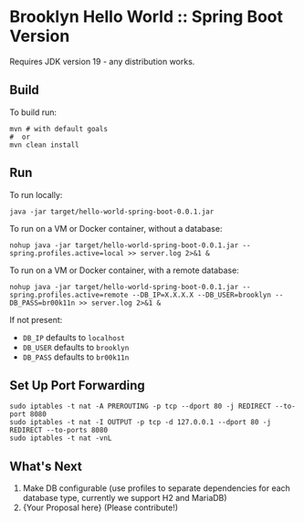 # Brooklyn Hello World :: Spring Boot Version

Requires JDK version 19 - any distribution works.

## Build

To build run:

```shell
mvn # with default goals
#  or 
mvn clean install 
```

## Run 

To run locally:

```shell
java -jar target/hello-world-spring-boot-0.0.1.jar
```

To run on a VM or Docker container, without a database:

```shell
nohup java -jar target/hello-world-spring-boot-0.0.1.jar --spring.profiles.active=local >> server.log 2>&1 &
```

To run on a VM or Docker container, with a remote database:

```shell
nohup java -jar target/hello-world-spring-boot-0.0.1.jar --spring.profiles.active=remote --DB_IP=X.X.X.X --DB_USER=brooklyn --DB_PASS=br00k11n >> server.log 2>&1 &
```

If not present:

* `DB_IP` defaults to `localhost`
* `DB_USER` defaults to `brooklyn`
* `DB_PASS` defaults to `br00k11n`

## Set Up Port Forwarding

```shell
sudo iptables -t nat -A PREROUTING -p tcp --dport 80 -j REDIRECT --to-port 8080
sudo iptables -t nat -I OUTPUT -p tcp -d 127.0.0.1 --dport 80 -j REDIRECT --to-ports 8080
sudo iptables -t nat -vnL
```

## What's Next

1. Make DB configurable (use profiles to separate dependencies for each database type, currently we support H2 and MariaDB)
2. {Your Proposal here} (Please contribute!)